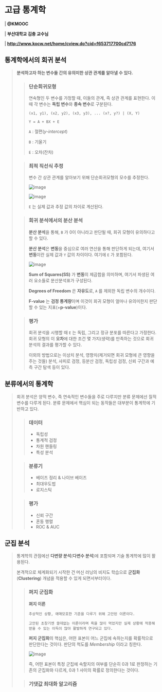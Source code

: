 # 고급 통계학 
| **@KMOOC**

| **부산대학교 김충 교수님**

| **http://www.kocw.net/home/cview.do?cid=f653717700cd7176**

## 통계학에서의 회귀 분석
> **분석하고자 하는 변수들 간의 유의미한 상관 관계를 알아낼 수 있다.**
>
> > ### 단순회귀모형
> > 연속형인 두 변수를 가정할 때, 이들의 관계, 즉 상관 관계를 표현한다. 이 때 각 변수는 **독립 변수**와 **종속 변수**로 구분된다.
> > ```
> > (x1, y1), (x2, y2), (x3, y3), ... (x?, y?) | (X, Y)
> >
> > Y = A + BX + E
> > ```
> > ```A``` : 절편(*y-intercept*)
> > 
> > ```B``` : 기울기
> > 
> > ```E``` : 오차(잔차)
> 
> > ### 최적 직선식 추정
> > 변수 간 상관 관계를 알아보기 위해 단순회귀모형의 모수를 추정한다.
> >
> > ![image](https://github.com/user-attachments/assets/05fc1b60-569f-4062-af20-f92b103fd9a6)
> >
> > ![image](https://github.com/user-attachments/assets/142d7c75-2500-4014-bfec-4ac2732e8993)
> >
> > ```E``` 는 실제 값과 추정 값의 차이로 계산된다.
>
>
> > ### 회귀 분석에서의 분산 분석
> > **분산 분석**을 통해, ```B``` 가 $0$이 아니라고 판단될 때, 회귀 모형이 유의하다고 할 수 있다.
> >
> > **분산 분석**은 **변동**을 중심으로 여러 연산을 통해 판단하게 되는데, 여기서 **변동**이란 실제 값과 ```Y``` 값의 차이이다. 여기에 ```E``` 가 포함된다.
> >
> > ![image](https://github.com/user-attachments/assets/5eb6a967-b9a5-4336-bfa8-54676ec10f98)
> >
> > **Sum of Squares(SS)** 가 **변동**의 제곱합을 의미하며, 여기서 파생된 여러 요소들로 분산분석표가 구성된다.
> >
> > **Degrees of Freedom** 은 **자유도**로, ```A``` 를 제외한 독립 변수의 개수이다.
> >
> > **F-value** 는 **검정 통계량**이며 이것이 회귀 모형이 얼마나 유의미한지 판단할 수 있는 지표(+**p-value**)이다.
>
>
> > ### 평가
> > 회귀 분석을 시행할 때 ```E``` 는 독립, 그리고 정규 분포를 따른다고 가정한다. 회귀 모형의 이 **오차**에 대한 조건 몇 가지(생략)를 만족하는 것으로 회귀 분석의 결과를 평가할 수 있다.
> >
> >  이외의 방법으로는 이상치 분석, 영향치(제거되면 회귀 모형에 큰 영향을 주는 것들) 분석, 샤피로 검정, 등분산 검정, 독립성 검정, 신뢰 구간과 예측 구간 탐색 등이 있다.

## 분류에서의 통계학
> 회귀 분석은 양적 변수, 즉 연속적인 변수들을 주로 다루지만 분류 문제에선 질적 변수를 다루게 된다. 분류 문제에서 핵심이 되는 동작들은 대부분이 통계학에 기반하고 있다.
>
> > ### 데이터
> > - 독립성
> > - 통계적 검정
> > - 차원 핸들링
> > - 특성 분석
>
> > ### 분류기
> > - 베이즈 정리 & 나이브 베이즈
> > - 최대우도법
> > - 로지스틱
>
> > ### 평가
> > - 신뢰 구간
> > - 혼동 행렬
> > - ROC & AUC

## 군집 분석
> 통계학의 관점에선 **다변량 분석**(**다변수 분석**)에 포함되며 기술 통계학에 많이 활용된다.
>
> 본격적으로 체계화되기 시작한 건 머신 러닝의 비지도 학습으로 **군집화**(**Clustering**) 개념을 적용할 수 있게 되면서부터이다.
>
> > ### 퍼지 군집화
> >
> > **펴지 이론**
> > ```
> > 추상적인 상황, 애매모호한 기준을 다루기 위해 고안된 이론이다.
> >
> > 고안된 초창기엔 쓸데없는 이론이라며 욕을 많이 먹었지만 실제 상황에 적용해 얻을 수 있는 이득이 많아 활발하게 연구되고 있다.
> > ```
> > **퍼지 군집화**의 핵심은, 어떤 표본이 어느 군집에 속하는지를 확률적으로 판단한다는 것이다. 판단의 척도를 *Membership* 이라고 칭한다.
> >
> > ![image](https://github.com/user-attachments/assets/ce0d8fe0-716e-4a5e-a599-ef2fafea3fc9)
> >
> > 즉, 어떤 표본이 특정 군집에 속할지의 여부를 단순히 $0$과 $1$로 판정하는 기존의 군집화와 다르게, $0$과 $1$ 사이의 확률로 정의한다는 것이다.
>
> > ### 기댓값 최대화 알고리즘

